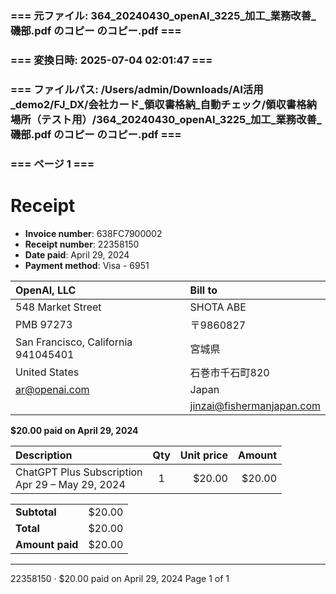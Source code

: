 ### === 元ファイル: 364_20240430_openAI_3225_加工_業務改善_磯部.pdf のコピー のコピー.pdf ===
### === 変換日時: 2025-07-04 02:01:47 ===
### === ファイルパス: /Users/admin/Downloads/AI活用_demo2/FJ_DX/会社カード_領収書格納_自動チェック/領収書格納場所（テスト用）/364_20240430_openAI_3225_加工_業務改善_磯部.pdf のコピー のコピー.pdf ===

### === ページ 1 ===
# Receipt

- **Invoice number**: 638FC790 0002
- **Receipt number**: 2235 8150
- **Date paid**: April 29, 2024
- **Payment method**: Visa - 6951

| OpenAI, LLC | Bill to |
| :--- | :--- |
| 548 Market Street | SHOTA ABE |
| PMB 97273 | 〒9860827 |
| San Francisco, California 94104 5401 | 宮城県 |
| United States | ⽯巻市千⽯町8 20 |
| ar@openai.com | Japan |
| | jinzai@fishermanjapan.com |

**$20.00 paid on April 29, 2024**

| Description | Qty | Unit price | Amount |
| :--- | :---: | ---:| ---:|
| ChatGPT Plus Subscription <br> Apr 29 – May 29, 2024 | 1 | $20.00 | $20.00 |

| | |
| :--- | ---:|
| **Subtotal** | $20.00 |
| **Total** | $20.00 |
| **Amount paid** | $20.00 |

---
2235 8150 · $20.00 paid on April 29, 2024 Page 1 of 1
